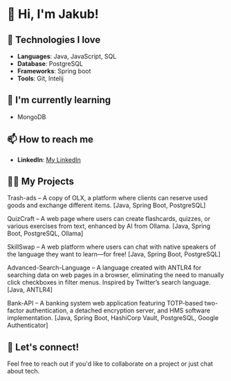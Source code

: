 # 👋 Hi, I'm Jakub!

## 🚀 Technologies I love
- **Languages**: Java, JavaScript, SQL
- **Database**: PostgreSQL
- **Frameworks**: Spring boot
- **Tools**: Git, Intelij

## 🌱 I'm currently learning
- MongoDB

## 📫 How to reach me
- **LinkedIn**: [My LinkedIn](https://www.linkedin.com/in/jakub-balcerzak-136b06310/)

## 🧑‍💻 My Projects
Trash-ads – A copy of OLX, a platform where clients can reserve used goods and exchange different items. [Java, Spring Boot, PostgreSQL]

QuizCraft – A web page where users can create flashcards, quizzes, or various exercises from text, enhanced by AI from Ollama. [Java, Spring Boot, PostgreSQL, Ollama]

SkillSwap – A web platform where users can chat with native speakers of the language they want to learn—for free! [Java, Spring Boot, PostgreSQL]

Advanced-Search-Language – A language created with ANTLR4 for searching data on web pages in a browser, eliminating the need to manually click checkboxes in filter menus. Inspired by Twitter’s search language. [Java, ANTLR4]

Bank-API – A banking system web application featuring TOTP-based two-factor authentication, a detached encryption server, and HMS software implementation. [Java, Spring Boot, HashiCorp Vault, PostgreSQL, Google Authenticator]

## 💬 Let's connect!
Feel free to reach out if you'd like to collaborate on a project or just chat about tech.
